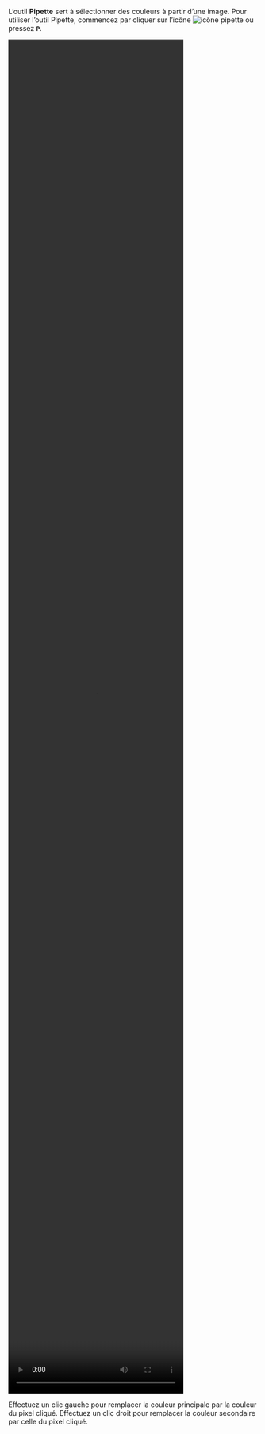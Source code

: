 L’outil **Pipette** sert à sélectionner des couleurs à partir d’une image. Pour utiliser l’outil Pipette, commencez par cliquer sur l’icône ![icône pipette](/assets/sidebar-icons/pipette.png) ou pressez **`P`**. 

<video width="70%" height="70%" class="doc-fig" autoplay loop>
    <source src="/assets/doc/vid/pipette.webm" type="video/webm">
</video>

Effectuez un clic gauche pour remplacer la couleur principale par la couleur du pixel cliqué. Effectuez un clic droit pour remplacer la couleur secondaire par celle du pixel cliqué.
